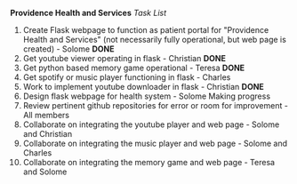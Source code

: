 **Providence Health and Services**
*Task List*

1. Create Flask webpage to function as patient portal for "Providence Health and Services" (not necessarily fully operational, but web page is created) - Solome **DONE**
2. Get youtube viewer operating in flask - Christian **DONE**
3. Get python based memory game operational - Teresa **DONE**
4. Get spotify or music player functioning in flask - Charles
5. Work to implement youtube downloader in flask - Christian **DONE**
6. Design flask webpage for health system - Solome Making progress
7. Review pertinent github repositories for error or room for improvement - All members
8. Collaborate on integrating the youtube player and web page - Solome and Christian
9. Collaborate on integrating the music player and web page - Solome and Charles
10. Collaborate on integrating the memory game and web page - Teresa and Solome
